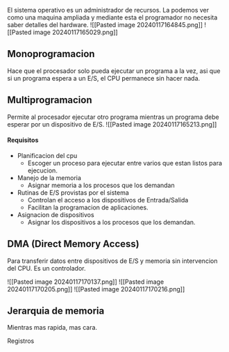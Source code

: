 El sistema operativo es un administrador de recursos. La podemos ver como una maquina ampliada y mediante esta el programador no necesita saber detalles del hardware.
![[Pasted image 20240117164845.png]]
![[Pasted image 20240117165029.png]]
## Monoprogramacion
Hace que el procesador solo pueda ejecutar un programa a la vez, asi que si un programa espera a un E/S, el CPU permanece sin hacer nada.
## Multiprogramacion
Permite al procesador ejecutar otro programa mientras un programa debe esperar por un dispositivo de E/S.
![[Pasted image 20240117165213.png]]
#### Requisitos
- Planificacion del cpu
	- Escoger un proceso para ejecutar entre varios que estan listos para ejecucion.
- Manejo de la memoria
	- Asignar memoria a los procesos que los demandan
- Rutinas de E/S provistas por el sistema
	- Controlan el acceso a los dispositivos de Entrada/Salida
	- Facilitan la programacion de aplicaciones.
- Asignacion de dispositivos
	- Asignar los dispositivos a los procesos que los demandan.




## DMA (Direct Memory Access)
Para transferir datos entre dispositivos de E/S y memoria sin intervencion del CPU. Es un controlador.

![[Pasted image 20240117170137.png]]
![[Pasted image 20240117170205.png]]
![[Pasted image 20240117170216.png]]

## Jerarquia de memoria
Mientras mas rapida, mas cara.

Registros